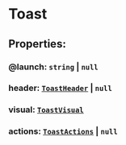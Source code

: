 # **Toast**

## **Properties**:

### @launch: `string` | `null`

### header: [`ToastHeader`](./ToastHeader) | `null`

### visual: [`ToastVisual`](./ToastVisual)

### actions: [`ToastActions`](./ToastActions) | `null`
